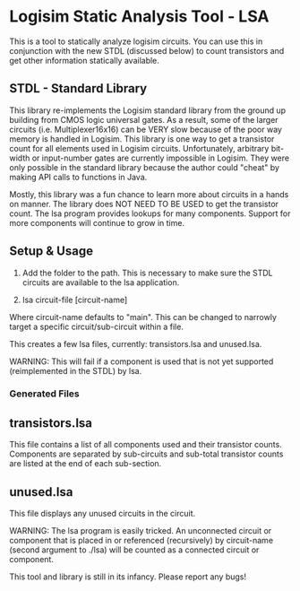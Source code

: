 Logisim Static Analysis Tool - LSA
==================================

This is a tool to statically analyze logisim circuits. You can use this in conjunction with the new STDL (discussed below) to count transistors and get other information statically available.

STDL - Standard Library
-----------------------

This library re-implements the Logisim standard library from the ground up building from CMOS logic universal gates. As a result, some of the larger circuits (i.e. Multiplexer16x16) can be VERY slow because of the poor way memory is handled in Logisim. This library is one way to get a transistor count for all elements used in Logisim circuits. Unfortunately, arbitrary bit-width or input-number gates are currently impossible in Logisim. They were only possible in the standard library because the author could "cheat" by making API calls to functions in Java.

Mostly, this library was a fun chance to learn more about circuits in a hands on manner. The library does NOT NEED TO BE USED to get the transistor count. The lsa program provides lookups for many components. Support for more components will continue to grow in time.

Setup & Usage
-----

1. Add the folder to the path. This is necessary to make sure the STDL circuits are available to the lsa application.

2. lsa circuit-file [circuit-name]

Where circuit-name defaults to "main". This can be changed to narrowly target a specific circuit/sub-circuit within a file.

This creates a few lsa files, currently: transistors.lsa and unused.lsa.

WARNING: This will fail if a component is used that is not yet supported (reimplemented in the STDL) by lsa.

### Generated Files

## transistors.lsa

This file contains a list of all components used and their transistor counts. Components are separated by sub-circuits and sub-total transistor counts are listed at the end of each sub-section.

## unused.lsa

This file displays any unused circuits in the circuit.

WARNING: The lsa program is easily tricked. An unconnected circuit or component that is placed in or referenced (recursively) by circuit-name (second argument to ./lsa) will be counted as a connected circuit or component.

This tool and library is still in its infancy. Please report any bugs!
